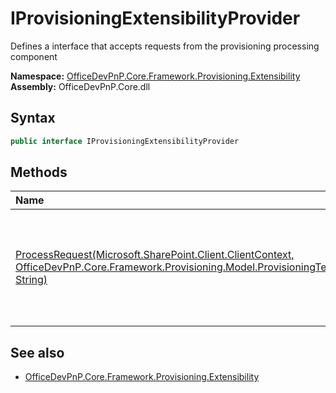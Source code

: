 # IProvisioningExtensibilityProvider
Defines a interface that accepts requests from the provisioning processing component  

**Namespace:** [OfficeDevPnP.Core.Framework.Provisioning.Extensibility](OfficeDevPnP.Core.Framework.Provisioning.Extensibility.md)  
**Assembly:** OfficeDevPnP.Core.dll  
## Syntax
```C#
public interface IProvisioningExtensibilityProvider
```
## Methods
|**Name**|**Description**|
|:-----|:-----|
| [ProcessRequest(Microsoft.SharePoint.Client.ClientContext, OfficeDevPnP.Core.Framework.Provisioning.Model.ProvisioningTemplate, String)](OfficeDevPnP.Core.Framework.Provisioning.Extensibility.IProvisioningExtensibilityProvider.ProcessRequestMicrosoft.SharePoint.Client.ClientContextOfficeDevPnP.Core.Framework.Provisioning.Model.ProvisioningTemplateString.md) | Defines a interface that accepts requests from the provisioning processing component
## See also
- [OfficeDevPnP.Core.Framework.Provisioning.Extensibility](OfficeDevPnP.Core.Framework.Provisioning.Extensibility.md)
